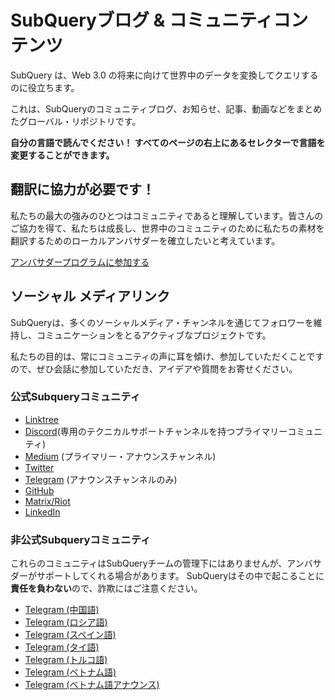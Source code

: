 # SubQueryブログ & コミュニティコンテンツ

SubQuery は、Web 3.0 の将来に向けて世界中のデータを変換してクエリするのに役立ちます。

これは、SubQueryのコミュニティブログ、お知らせ、記事、動画などをまとめたグローバル・リポジトリです。

**自分の言語で読んでください！ すべてのページの右上にあるセレクターで言語を変更することができます。**

## 翻訳に協力が必要です！

私たちの最大の強みのひとつはコミュニティであると理解しています。皆さんのご協力を得て、私たちは成長し、世界中のコミュニティのために私たちの素材を翻訳するためのローカルアンバサダーを確立したいと考えています。

[アンバサダープログラムに参加する](https://doc.subquery.network/miscellaneous/ambassadors.html)

## ソーシャル メディアリンク

SubQueryは、多くのソーシャルメディア・チャンネルを通じてフォロワーを維持し、コミュニケーションをとるアクティブなプロジェクトです。

私たちの目的は、常にコミュニティの声に耳を傾け、参加していただくことですので、ぜひ会話に参加していただき、アイデアや質問をお寄せください。

### 公式Subqueryコミュニティ

- [Linktree](https://linktr.ee/subquerynetwork)
- [Discord](https://discord.com/invite/subquery)(専用のテクニカルサポートチャンネルを持つプライマリーコミュニティ)
- [Medium](https://subquery.medium.com) (プライマリー・アナウンスチャンネル)
- [Twitter](https://twitter.com/subquerynetwork)
- [Telegram](https://t.me/subquerynetwork) (アナウンスチャンネルのみ)
- [GitHub](https://github.com/SubQuery/subql)
- [Matrix/Riot](https://matrix.to/#/#subquery:matrix.org)
- [LinkedIn](https://www.linkedin.com/company/subquery)

### 非公式Subqueryコミュニティ

これらのコミュニティはSubQueryチームの管理下にはありませんが、アンバサダーがサポートしてくれる場合があります。 SubQueryはその中で起こることに**責任を負わない**ので、詐欺にはご注意ください。

- [Telegram (中国語)](https://t.me/subquerychina)
- [Telegram (ロシア語)](https://t.me/SubQuery_russia)
- [Telegram (スペイン語)](https://t.me/SubQueryES)
- [Telegram (タイ語)](https://t.me/subquerynetworkthai)
- [Telegram (トルコ語)](https://t.me/subquery_TR)
- [Telegram (ベトナム語)](https://t.me/subqueryvietnam)
- [Telegram (ベトナム語アナウンス)](https://t.me/subqueryannvn)
